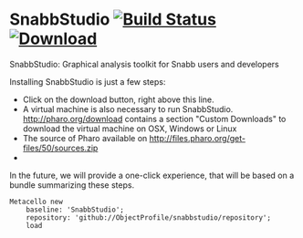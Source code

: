 # SnabbStudio [![Build Status](https://travis-ci.org/ObjectProfile/snabbstudio.svg?branch=master)](https://travis-ci.org/ObjectProfile/snabbstudio) [![Download](https://api.bintray.com/packages/peteruhnak/SnabbStudio/SnabbStudio/images/download.svg) ](https://bintray.com/peteruhnak/SnabbStudio/SnabbStudio/_latestVersion#files)

SnabbStudio: Graphical analysis toolkit for Snabb users and developers


Installing SnabbStudio is just a few steps:
* Click on the download button, right above this line.
* A virtual machine is also necessary to run SnabbStudio. http://pharo.org/download contains a section "Custom Downloads" to download the virtual machine on OSX, Windows or Linux
* The source of Pharo available on http://files.pharo.org/get-files/50/sources.zip
* 

In the future, we will provide a one-click experience, that will be based on a bundle summarizing these steps.


```st
Metacello new
    baseline: 'SnabbStudio';
    repository: 'github://ObjectProfile/snabbstudio/repository';
    load
```
